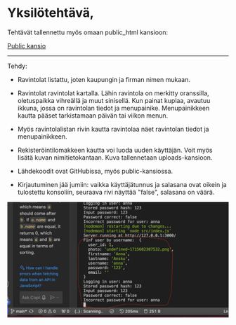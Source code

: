 
# Yksilötehtävä,

Tehtävät tallennettu myös omaan public_html kansioon:

[Public kansio](https://users.metropolia.fi/~annagao/yksilotehtava)

---

Tehdy:

- Ravintolat listattu, joten kaupungin ja firman nimen mukaan.

- Ravintolat ravintolat kartalla. Lähin ravintola on merkitty oranssilla, oletuspaikka vihreällä ja muut sinisellä. Kun painat kuplaa, avautuu ikkuna, jossa on ravintolan tiedot ja menupainike. Menupainikkeen kautta pääset tarkistamaan päivän tai viikon menun.

- Myös ravintolalistan rivin kautta ravintolaa näet ravintolan tiedot ja menupainikkeen.

- Rekisteröintilomakkeen kautta voi luoda uuden käyttäjän. Voit myös lisätä kuvan nimitietokantaan. Kuva tallennetaan uploads-kansioon.

- Lähdekoodit ovat GitHubissa, myös public-kansiossa.

- Kirjautuminen jää jumiin: vaikka käyttäjätunnus ja salasana ovat oikein ja tulostettu konsoliin, seuraava rivi näyttää "false", salasana on väärä.


![Screenshot](image.png)



